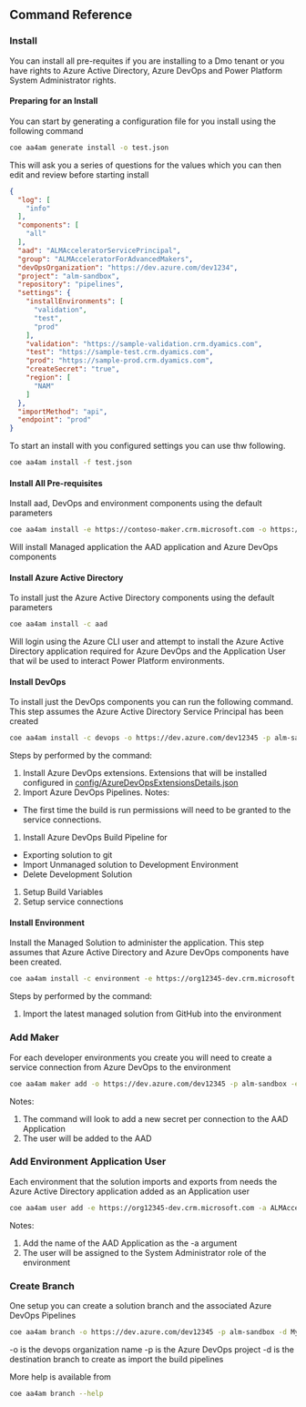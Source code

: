 ## Command Reference

### Install

You can install all pre-requites if you are installing to a Dmo tenant or you have rights to Azure Active Directory, Azure DevOps and Power Platform System Administrator rights.

#### Preparing for an Install

You can start by generating a configuration file for you install using the following command

```bash
coe aa4am generate install -o test.json
```

This will ask you a series of questions for the values which you can then edit and review before starting install

```json
{
  "log": [
    "info"
  ],
  "components": [
    "all"
  ],
  "aad": "ALMAcceleratorServicePrincipal",
  "group": "ALMAcceleratorForAdvancedMakers",
  "devOpsOrganization": "https://dev.azure.com/dev1234",
  "project": "alm-sandbox",
  "repository": "pipelines",
  "settings": {
    "installEnvironments": [
      "validation",
      "test",
      "prod"
    ],
    "validation": "https://sample-validation.crm.dyamics.com",
    "test": "https://sample-test.crm.dyamics.com",
    "prod": "https://sample-prod.crm.dyamics.com",
    "createSecret": "true",
    "region": [
      "NAM"
    ]
  },
  "importMethod": "api",
  "endpoint": "prod"
}
```

To start an install with you configured settings you can use thw following.

```bash
coe aa4am install -f test.json
```

#### Install All Pre-requisites

Install aad, DevOps and environment components using the default parameters

```bash
coe aa4am install -e https://contoso-maker.crm.microsoft.com -o https://dev.azure.com/dev12345 -p alm-sandbox
```

Will install Managed application the AAD application and Azure DevOps components

#### Install Azure Active Directory

To install just the Azure Active Directory components using the default parameters

```bash
coe aa4am install -c aad
```

Will login using the Azure CLI user and attempt to install the Azure Active Directory application required for Azure DevOps and the Application User that wil be used to interact Power Platform environments.

#### Install DevOps

To install just the DevOps components you can run the following command. This step assumes the Azure Active Directory Service Principal has been created

```bash
coe aa4am install -c devops -o https://dev.azure.com/dev12345 -p alm-sandbox
```

Steps by performed by the command:
1. Install Azure DevOps extensions. Extensions that will be installed configured in [config/AzureDevOpsExtensionsDetails.json](../../config/AzureDevOpsExtensionsDetails.json)
1. Import Azure DevOps Pipelines. Notes:
  - The first time the build is run permissions will need to be granted to the service connections.
1. Install Azure DevOps Build Pipeline for 
  - Exporting solution to git
  - Import Unmanaged solution to Development Environment
  - Delete Development Solution
1. Setup Build Variables
1. Setup service connections

#### Install Environment

Install the Managed Solution to administer the application. This step assumes that Azure Active Directory and Azure DevOps components have been created.

```bash
coe aa4am install -c environment -e https://org12345-dev.crm.microsoft.com
```

Steps by performed by the command:
1. Import the latest managed solution from GitHub into the environment

### Add Maker

For each developer environments you create you will need to create a service connection from Azure DevOps to the environment

```bash
coe aa4am maker add -o https://dev.azure.com/dev12345 -p alm-sandbox -e https://org12345-dev.crm.microsoft.com -u name@contoso.com
```

Notes:
1. The command will look to add a new secret per connection to the AAD Application
1. The user will be added to the AAD

### Add Environment Application User

Each environment that the solution imports and exports from needs the Azure Active Directory application added as an Application user

```bash
coe aa4am user add -e https://org12345-dev.crm.microsoft.com -a ALMAcceleratorServicePrincipal
```

Notes:
1. Add the name of the AAD Application as the -a argument
1. The user will be assigned to the System Administrator role of the environment

### Create Branch

One setup you can create a solution branch and the associated Azure DevOps Pipelines

```bash
coe aa4am branch -o https://dev.azure.com/dev12345 -p alm-sandbox -d MyTestSolution
```

-o is the devops organization name
-p is the Azure DevOps project
-d is the destination branch to create as import the build pipelines

More help is available from

```bash
coe aa4am branch --help
```
